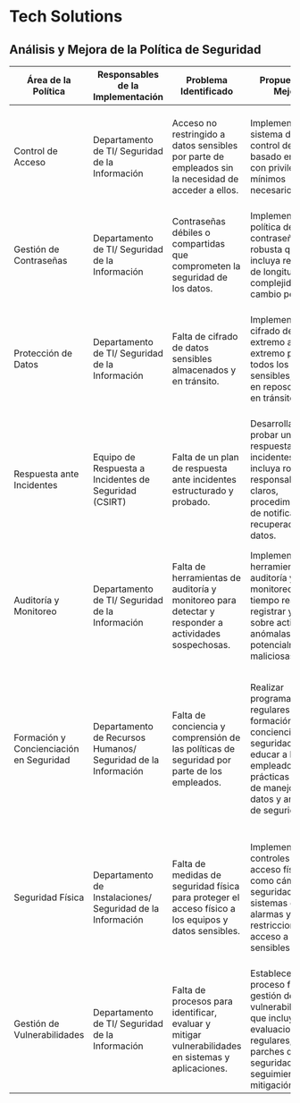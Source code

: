 # Tech Solutions

## Análisis y Mejora de la Política de Seguridad

| Área de la Política                     | Responsables de la Implementación                             | Problema Identificado                                                                                | Propuesta de Mejora                                                                                                                                                     | Justificación de la Mejora                                                                                                                                                  | Impacto Esperado                                                                                                                           |
| --------------------------------------- | ------------------------------------------------------------- | ---------------------------------------------------------------------------------------------------- | ----------------------------------------------------------------------------------------------------------------------------------------------------------------------- | --------------------------------------------------------------------------------------------------------------------------------------------------------------------------- | ------------------------------------------------------------------------------------------------------------------------------------------ |
| Control de Acceso                       | Departamento de TI/ Seguridad de la Información               | Acceso no restringido a datos sensibles por parte de empleados sin la necesidad de acceder a ellos.  | Implementar un sistema de control de acceso basado en roles con privilegios mínimos necesarios.                                                                         | Limitar el acceso a información sensible reduce el riesgo de fugas de datos y mejora la seguridad general.                                                                  | Reducción de incidentes de seguridad relacionados con el acceso no autorizado a datos sensibles.                                           |
| Gestión de Contraseñas                  | Departamento de TI/ Seguridad de la Información               | Contraseñas débiles o compartidas que comprometen la seguridad de los datos.                         | Implementar una política de contraseñas robusta que incluya requisitos de longitud, complejidad y cambio periódico.                                                     | Las contraseñas seguras son una defensa fundamental contra accesos no autorizados y brechas de seguridad.                                                                   | Mayor protección de cuentas y datos sensibles contra intrusiones y accesos no autorizados.                                                 |
| Protección de Datos                     | Departamento de TI/ Seguridad de la Información               | Falta de cifrado de datos sensibles almacenados y en tránsito.                                       | Implementar cifrado de extremo a extremo para todos los datos sensibles, tanto en reposo como en tránsito.                                                              | El cifrado protege los datos sensibles de accesos no autorizados y mitigar el impacto en caso de una violación de seguridad.                                                | Mayor seguridad y cumplimiento normativo, reducción del riesgo de exposición de datos sensibles.                                           |
| Respuesta ante Incidentes               | Equipo de Respuesta a Incidentes de Seguridad (CSIRT)         | Falta de un plan de respuesta ante incidentes estructurado y probado.                                | Desarrollar y probar un plan de respuesta ante incidentes que incluya roles y responsabilidades claros, procedimientos de notificación y recuperación de datos.         | Una respuesta rápida y eficiente a los incidentes de seguridad minimiza el impacto y la exposición de datos sensibles.                                                      | Reducción del tiempo de inactividad, minimización del daño y protección de la reputación de la empresa en caso de incidentes de seguridad. |
| Auditoría y Monitoreo                   | Departamento de TI/ Seguridad de la Información               | Falta de herramientas de auditoría y monitoreo para detectar y responder a actividades sospechosas.  | Implementar herramientas de auditoría y monitoreo en tiempo real para registrar y alertar sobre actividades anómalas y potencialmente maliciosas.                       | La detección temprana de actividades sospechosas permite una respuesta rápida y una mitigación efectiva de las amenazas de seguridad.                                       | Mejora de la detección y respuesta ante amenazas de seguridad, reducción del riesgo de brechas de seguridad no detectadas.                 |
| Formación y Concienciación en Seguridad | Departamento de Recursos Humanos/ Seguridad de la Información | Falta de conciencia y comprensión de las políticas de seguridad por parte de los empleados.          | Realizar programas regulares de formación y concienciación en seguridad para educar a los empleados sobre prácticas seguras de manejo de datos y amenazas de seguridad. | La formación y concienciación en seguridad empodera a los empleados para tomar decisiones informadas y reducir el riesgo de errores humanos y ataques de ingeniería social. | Mayor cumplimiento de políticas de seguridad, reducción del riesgo de brechas de seguridad debido a errores humanos.                       |
| Seguridad Física                        | Departamento de Instalaciones/ Seguridad de la Información    | Falta de medidas de seguridad física para proteger el acceso físico a los equipos y datos sensibles. | Implementar controles de acceso físico como cámaras de seguridad, sistemas de alarmas y restricciones de acceso a áreas sensibles.                                      | La seguridad física complementa las medidas de seguridad técnica para proteger los activos de información contra amenazas físicas y robos.                                  | Mayor protección contra acceso no autorizado y manipulación física de equipos y datos sensibles.                                           |
| Gestión de Vulnerabilidades             | Departamento de TI/ Seguridad de la Información               | Falta de procesos para identificar, evaluar y mitigar vulnerabilidades en sistemas y aplicaciones.   | Establecer un proceso formal de gestión de vulnerabilidades que incluya evaluaciones regulares, parches de seguridad y seguimiento de la mitigación.                    | La gestión proactiva de vulnerabilidades reduce el riesgo de explotación y brechas de seguridad causadas por vulnerabilidades conocidas.                                    | Reducción del riesgo de explotación de vulnerabilidades y brechas de seguridad, mejora de la postura general de seguridad de la empresa.   |